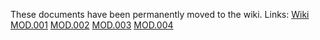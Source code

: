 These documents have been permanently moved to the wiki.
Links: 
[Wiki](https://github.com/fabianthome/TINF20C_Team2_ModellingWizardForCables/wiki/)
[MOD.001](https://github.com/fabianthome/TINF20C_Team2_ModellingWizardForCables/wiki/MOD.001-Graphical-User-Interface)
[MOD.002](https://github.com/fabianthome/TINF20C_Team2_ModellingWizardForCables/wiki/MOD.002-Controller)
[MOD.003](https://github.com/fabianthome/TINF20C_Team2_ModellingWizardForCables/wiki/MOD.003-AML-Serializer)
[MOD.004](https://github.com/fabianthome/TINF20C_Team2_ModellingWizardForCables/wiki/MOD.004-Logger)
